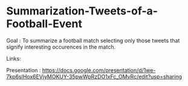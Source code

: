 # Summarization-Tweets-of-a-Football-Event
Goal : To summarize a football match selecting only those tweets that signify interesting occurences in the match.


Links:

Presentation :  https://docs.google.com/presentation/d/1we-7kp6slHox6EVjyMOKUY-35pwWpRzDO1xFc_OMvRc/edit?usp=sharing


